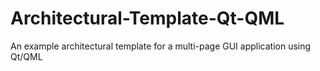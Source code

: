 # Architectural-Template-Qt-QML
An example architectural template for a multi-page GUI application using Qt/QML
